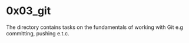 # 0x03_git
The directory contains tasks on the fundamentals of working with Git e.g committing, pushing e.t.c.
